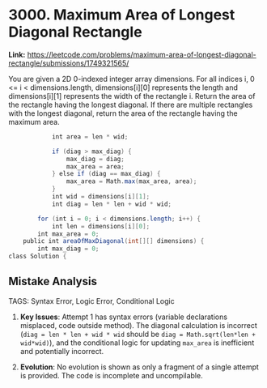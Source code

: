 # 3000. Maximum Area of Longest Diagonal Rectangle

**Link:** https://leetcode.com/problems/maximum-area-of-longest-diagonal-rectangle/submissions/1749321565/

You are given a 2D 0-indexed integer array dimensions. For all indices i, 0 <= i < dimensions.length, dimensions[i][0] represents the length and dimensions[i][1] represents the width of the rectangle i. Return the area of the rectangle having the longest diagonal. If there are multiple rectangles with the longest diagonal, return the area of the rectangle having the maximum area.

```java
            int area = len * wid;

            if (diag > max_diag) {
                max_diag = diag;
                max_area = area;
            } else if (diag == max_diag) {
                max_area = Math.max(max_area, area);
            }
            int wid = dimensions[i][1];   
            int diag = len * len + wid * wid;

        for (int i = 0; i < dimensions.length; i++) {
            int len = dimensions[i][0];   
        int max_area = 0;  
    public int areaOfMaxDiagonal(int[][] dimensions) {
        int max_diag = 0;   
class Solution {
```

## Mistake Analysis

TAGS: Syntax Error, Logic Error, Conditional Logic

1. **Key Issues**: Attempt 1 has syntax errors (variable declarations misplaced, code outside method).  The diagonal calculation is incorrect (`diag = len * len + wid * wid` should be `diag = Math.sqrt(len*len + wid*wid)`), and the conditional logic for updating `max_area` is inefficient and potentially incorrect.

2. **Evolution**: No evolution is shown as only a fragment of a single attempt is provided.  The code is incomplete and uncompilable.

